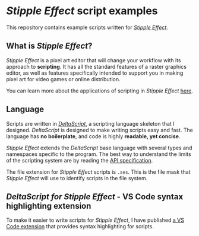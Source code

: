 # *Stipple Effect* script examples

This repository contains example scripts written for [*Stipple Effect*](https://github.com/jbunke/stipple-effect).

## What is *Stipple Effect*?

*Stipple Effect* is a pixel art editor that will change your workflow with its approach to **scripting**. It has all the standard features of a raster graphics editor, as well as features specifically intended to support you in making pixel art for video games or online distribution.

You can learn more about the applications of scripting in *Stipple Effect* [here](https://jbunke.github.io/se/docs/scripting).

## Language

Scripts are written in [*DeltaScript*](https://github.com/jbunke/deltascript), a scripting language skeleton that I designed. *DeltaScript* is designed to make writing scripts easy and fast. The language has **no boilerplate**, and code is highly **readable, yet concise**.

*Stipple Effect* extends the *DeltaScript* base language with several types and namespaces specific to the program. The best way to understand the limits of the scripting system are by reading the [API specification](https://jbunke.github.io/se/api).

The file extension for *Stipple Effect* scripts is `.ses`. This is the file mask that *Stipple Effect* will use to identify scripts in the file system.

## *DeltaScript for Stipple Effect* - VS Code syntax highlighting extension

To make it easier to write scripts for *Stipple Effect*, I have published [a VS Code extension](https://marketplace.visualstudio.com/items?itemName=jordanbunke.deltascript-for-stipple-effect) that provides syntax highlighting for scripts.
